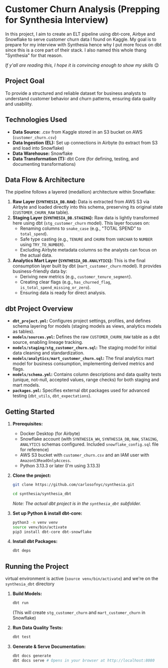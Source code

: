 # Customer Churn Analysis (Prepping for Synthesia Interview)

In this project, I aim to create an ELT pipeline using dbt-core, Airbye and Snowflake to serve customer churn data I found on Kaggle. My goal is to prepare for my interview with Synthesia hence why I put more focus on dbt since this is a core part of their stack. I also named this whole thang "Synthesia" for that reason.

_If y'all are reading this, I hope it is convincing enough to show my skills_ 😉

## Project Goal

To provide a structured and reliable dataset for business analysts to understand customer behavior and churn patterns, ensuring data quality and usability.

## Technologies Used

*   **Data Source:** .csv from Kaggle stored in an S3 bucket on AWS (`customer_churn.csv`)
*   **Data Ingestion (EL):** Set up connections in Airbyte (to extract from S3 and load into Snowflake)
*   **Data Warehouse:** Snowflake
*   **Data Transformation (T):** dbt Core (for defining, testing, and documenting transformations)

## Data Flow & Architecture

The pipeline follows a layered (medallion) architecture within Snowflake:

1.  **Raw Layer (`SYNTHESIA_DB.RAW`):** Data is extracted from AWS S3 via Airbyte and loaded directly into this schema, preserving its original state (`CUSTOMER_CHURN_RAW` table).
2.  **Staging Layer (`SYNTHESIA_DB.STAGING`):** Raw data is lightly transformed here using dbt (`stg_customer_churn` model). This layer focuses on:
    *   Renaming columns to `snake_case` (e.g., "TOTAL SPEND" to `total_spend`).
    *   Safe type casting (e.g., `TENURE` and `CHURN` from `VARCHAR` to `NUMBER` using `TRY_TO_NUMBER`).
    *   Excluding Airbyte metadata columns so the analysts can focus on the actual data.
3.  **Analytics Mart Layer (`SYNTHESIA_DB.ANALYTICS`):** This is the final consumption layer built by dbt (`mart_customer_churn` model). It provides business-friendly data by:
    *   Deriving new metrics (e.g., `customer_tenure_segment`).
    *   Creating clear flags (e.g., `has_churned_flag`, `is_total_spend_missing_or_zero`).
    *   Ensuring data is ready for direct analysis.

## dbt Project Overview

*   **`dbt_project.yml`:** Configures project settings, profiles, and defines schema layering for models (staging models as views, analytics models as tables).
*   **`models/sources.yml`:** Defines the raw `CUSTOMER_CHURN_RAW` table as a dbt source, enabling lineage tracking.
*   **`models/staging/stg_customer_churn.sql`:** The staging model for initial data cleaning and standardization.
*   **`models/analytics/mart_customer_churn.sql`:** The final analytics mart model for business consumption, implementing derived metrics and flags.
*   **`models/schema.yml`:** Contains column descriptions and data quality tests (unique, not-null, accepted values, range checks) for both staging and mart models.
*   **`packages.yml`:** Specifies external dbt packages used for advanced testing (`dbt_utils`, `dbt_expectations`).

## Getting Started

1.  **Prerequisites:**
    *   Docker Desktop (for Airbyte)
    *   Snowflake account (with `SYNTHESIA_WH`, `SYNTHESIA_DB`, `RAW`, `STAGING`, `ANALYTICS` schemas configured. Included `snowflake_config.sql` file for reference)
    *   AWS S3 bucket with `customer_churn.csv` and an IAM user with `AmazonS3ReadOnlyAccess`.
    *   Python 3.13.3 or later (I'm using 3.13.3)

2.  **Clone the project:**
    ```bash
    git clone https://github.com/carlosofnyc/synthesia.git

    cd synthesia/synthesia_dbt
    ```
    *Note: The actual dbt project is in the `synthesia_dbt` subfolder.*

3.  **Set up Python & install dbt-core:**
    ```bash
    python3 -m venv venv
    source venv/bin/activate
    pip3 install dbt-core dbt-snowflake
    ```

4.  **Install dbt Packages:**
    ```bash
    dbt deps
    ```

## Running the Project

virtual environment is active (`source venv/bin/activate`) and we're on the `synthesia_dbt` directory

1.  **Build Models:**
    ```bash
    dbt run
    ```
    (This will create `stg_customer_churn` and `mart_customer_churn` in Snowflake)

2.  **Run Data Quality Tests:**
    ```bash
    dbt test
    ```

3.  **Generate & Serve Documentation:**
    ```bash
    dbt docs generate
    dbt docs serve # Opens in your browser at http://localhost:8080
    ```